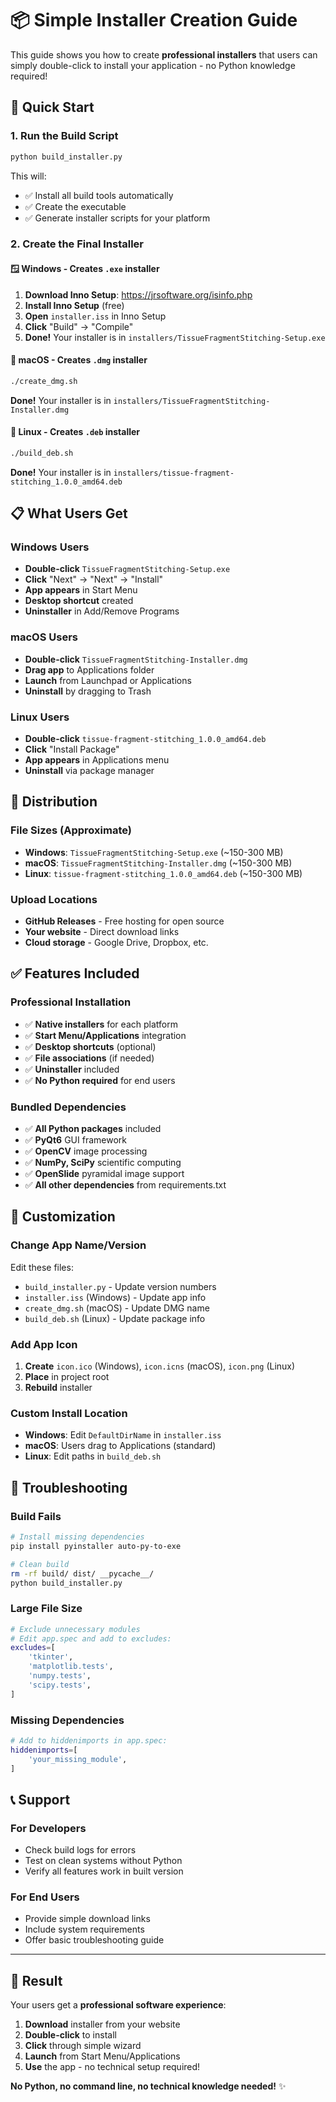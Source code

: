 # 📦 Simple Installer Creation Guide

This guide shows you how to create **professional installers** that users can simply double-click to install your application - no Python knowledge required!

## 🚀 Quick Start

### 1. Run the Build Script
```bash
python build_installer.py
```

This will:
- ✅ Install all build tools automatically
- ✅ Create the executable 
- ✅ Generate installer scripts for your platform

### 2. Create the Final Installer

#### 🪟 **Windows** - Creates `.exe` installer
1. **Download Inno Setup**: https://jrsoftware.org/isinfo.php
2. **Install Inno Setup** (free)
3. **Open** `installer.iss` in Inno Setup
4. **Click** "Build" → "Compile"
5. **Done!** Your installer is in `installers/TissueFragmentStitching-Setup.exe`

#### 🍎 **macOS** - Creates `.dmg` installer
```bash
./create_dmg.sh
```
**Done!** Your installer is in `installers/TissueFragmentStitching-Installer.dmg`

#### 🐧 **Linux** - Creates `.deb` installer
```bash
./build_deb.sh
```
**Done!** Your installer is in `installers/tissue-fragment-stitching_1.0.0_amd64.deb`

## 📋 What Users Get

### Windows Users
- **Double-click** `TissueFragmentStitching-Setup.exe`
- **Click** "Next" → "Next" → "Install"
- **App appears** in Start Menu
- **Desktop shortcut** created
- **Uninstaller** in Add/Remove Programs

### macOS Users  
- **Double-click** `TissueFragmentStitching-Installer.dmg`
- **Drag app** to Applications folder
- **Launch** from Launchpad or Applications
- **Uninstall** by dragging to Trash

### Linux Users
- **Double-click** `tissue-fragment-stitching_1.0.0_amd64.deb`
- **Click** "Install Package"
- **App appears** in Applications menu
- **Uninstall** via package manager

## 🎯 Distribution

### File Sizes (Approximate)
- **Windows**: `TissueFragmentStitching-Setup.exe` (~150-300 MB)
- **macOS**: `TissueFragmentStitching-Installer.dmg` (~150-300 MB)  
- **Linux**: `tissue-fragment-stitching_1.0.0_amd64.deb` (~150-300 MB)

### Upload Locations
- **GitHub Releases** - Free hosting for open source
- **Your website** - Direct download links
- **Cloud storage** - Google Drive, Dropbox, etc.

## ✅ Features Included

### Professional Installation
- ✅ **Native installers** for each platform
- ✅ **Start Menu/Applications** integration
- ✅ **Desktop shortcuts** (optional)
- ✅ **File associations** (if needed)
- ✅ **Uninstaller** included
- ✅ **No Python required** for end users

### Bundled Dependencies
- ✅ **All Python packages** included
- ✅ **PyQt6** GUI framework
- ✅ **OpenCV** image processing
- ✅ **NumPy, SciPy** scientific computing
- ✅ **OpenSlide** pyramidal image support
- ✅ **All other dependencies** from requirements.txt

## 🔧 Customization

### Change App Name/Version
Edit these files:
- `build_installer.py` - Update version numbers
- `installer.iss` (Windows) - Update app info
- `create_dmg.sh` (macOS) - Update DMG name
- `build_deb.sh` (Linux) - Update package info

### Add App Icon
1. **Create** `icon.ico` (Windows), `icon.icns` (macOS), `icon.png` (Linux)
2. **Place** in project root
3. **Rebuild** installer

### Custom Install Location
- **Windows**: Edit `DefaultDirName` in `installer.iss`
- **macOS**: Users drag to Applications (standard)
- **Linux**: Edit paths in `build_deb.sh`

## 🐛 Troubleshooting

### Build Fails
```bash
# Install missing dependencies
pip install pyinstaller auto-py-to-exe

# Clean build
rm -rf build/ dist/ __pycache__/
python build_installer.py
```

### Large File Size
```bash
# Exclude unnecessary modules
# Edit app.spec and add to excludes:
excludes=[
    'tkinter',
    'matplotlib.tests',
    'numpy.tests',
    'scipy.tests',
]
```

### Missing Dependencies
```bash
# Add to hiddenimports in app.spec:
hiddenimports=[
    'your_missing_module',
]
```

## 📞 Support

### For Developers
- Check build logs for errors
- Test on clean systems without Python
- Verify all features work in built version

### For End Users
- Provide simple download links
- Include system requirements
- Offer basic troubleshooting guide

---

## 🎉 Result

Your users get a **professional software experience**:

1. **Download** installer from your website
2. **Double-click** to install  
3. **Click** through simple wizard
4. **Launch** from Start Menu/Applications
5. **Use** the app - no technical setup required!

**No Python, no command line, no technical knowledge needed!** ✨
